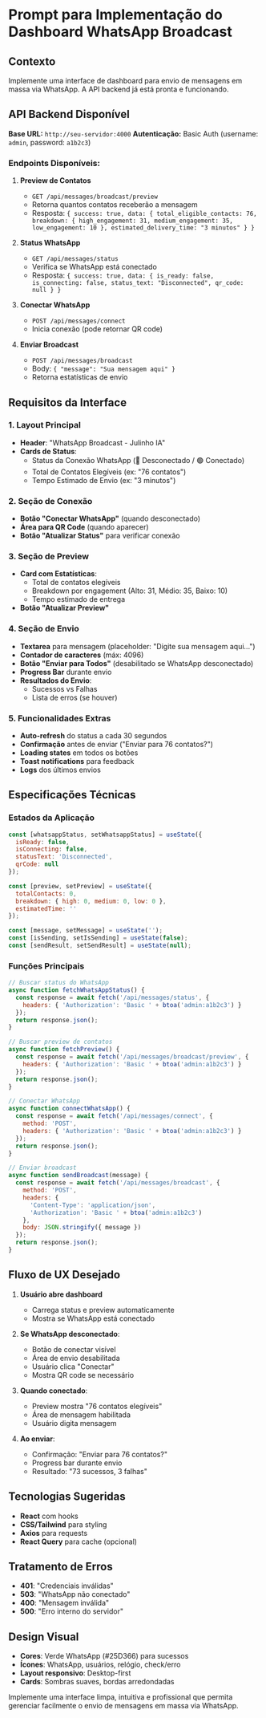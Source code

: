 # Prompt para Implementação do Dashboard WhatsApp Broadcast

## Contexto
Implemente uma interface de dashboard para envio de mensagens em massa via WhatsApp. A API backend já está pronta e funcionando.

## API Backend Disponível

**Base URL:** `http://seu-servidor:4000`
**Autenticação:** Basic Auth (username: `admin`, password: `a1b2c3`)

### Endpoints Disponíveis:

1. **Preview de Contatos**
   - `GET /api/messages/broadcast/preview`
   - Retorna quantos contatos receberão a mensagem
   - Resposta: `{ success: true, data: { total_eligible_contacts: 76, breakdown: { high_engagement: 31, medium_engagement: 35, low_engagement: 10 }, estimated_delivery_time: "3 minutos" } }`

2. **Status WhatsApp**
   - `GET /api/messages/status`
   - Verifica se WhatsApp está conectado
   - Resposta: `{ success: true, data: { is_ready: false, is_connecting: false, status_text: "Disconnected", qr_code: null } }`

3. **Conectar WhatsApp**
   - `POST /api/messages/connect`
   - Inicia conexão (pode retornar QR code)

4. **Enviar Broadcast**
   - `POST /api/messages/broadcast`
   - Body: `{ "message": "Sua mensagem aqui" }`
   - Retorna estatísticas de envio

## Requisitos da Interface

### 1. Layout Principal
- **Header**: "WhatsApp Broadcast - Julinho IA"
- **Cards de Status**:
  - Status da Conexão WhatsApp (🔴 Desconectado / 🟢 Conectado)
  - Total de Contatos Elegíveis (ex: "76 contatos")
  - Tempo Estimado de Envio (ex: "3 minutos")

### 2. Seção de Conexão
- **Botão "Conectar WhatsApp"** (quando desconectado)
- **Área para QR Code** (quando aparecer)
- **Botão "Atualizar Status"** para verificar conexão

### 3. Seção de Preview
- **Card com Estatísticas**:
  - Total de contatos elegíveis
  - Breakdown por engagement (Alto: 31, Médio: 35, Baixo: 10)
  - Tempo estimado de entrega
- **Botão "Atualizar Preview"**

### 4. Seção de Envio
- **Textarea** para mensagem (placeholder: "Digite sua mensagem aqui...")
- **Contador de caracteres** (máx: 4096)
- **Botão "Enviar para Todos"** (desabilitado se WhatsApp desconectado)
- **Progress Bar** durante envio
- **Resultados do Envio**:
  - Sucessos vs Falhas
  - Lista de erros (se houver)

### 5. Funcionalidades Extras
- **Auto-refresh** do status a cada 30 segundos
- **Confirmação** antes de enviar ("Enviar para 76 contatos?")
- **Loading states** em todos os botões
- **Toast notifications** para feedback
- **Logs** dos últimos envios

## Especificações Técnicas

### Estados da Aplicação
```javascript
const [whatsappStatus, setWhatsappStatus] = useState({
  isReady: false,
  isConnecting: false,
  statusText: 'Disconnected',
  qrCode: null
});

const [preview, setPreview] = useState({
  totalContacts: 0,
  breakdown: { high: 0, medium: 0, low: 0 },
  estimatedTime: ''
});

const [message, setMessage] = useState('');
const [isSending, setIsSending] = useState(false);
const [sendResult, setSendResult] = useState(null);
```

### Funções Principais
```javascript
// Buscar status do WhatsApp
async function fetchWhatsAppStatus() {
  const response = await fetch('/api/messages/status', {
    headers: { 'Authorization': 'Basic ' + btoa('admin:a1b2c3') }
  });
  return response.json();
}

// Buscar preview de contatos
async function fetchPreview() {
  const response = await fetch('/api/messages/broadcast/preview', {
    headers: { 'Authorization': 'Basic ' + btoa('admin:a1b2c3') }
  });
  return response.json();
}

// Conectar WhatsApp
async function connectWhatsApp() {
  const response = await fetch('/api/messages/connect', {
    method: 'POST',
    headers: { 'Authorization': 'Basic ' + btoa('admin:a1b2c3') }
  });
  return response.json();
}

// Enviar broadcast
async function sendBroadcast(message) {
  const response = await fetch('/api/messages/broadcast', {
    method: 'POST',
    headers: {
      'Content-Type': 'application/json',
      'Authorization': 'Basic ' + btoa('admin:a1b2c3')
    },
    body: JSON.stringify({ message })
  });
  return response.json();
}
```

## Fluxo de UX Desejado

1. **Usuário abre dashboard**
   - Carrega status e preview automaticamente
   - Mostra se WhatsApp está conectado

2. **Se WhatsApp desconectado**:
   - Botão de conectar visível
   - Área de envio desabilitada
   - Usuário clica "Conectar"
   - Mostra QR code se necessário

3. **Quando conectado**:
   - Preview mostra "76 contatos elegíveis"
   - Área de mensagem habilitada
   - Usuário digita mensagem

4. **Ao enviar**:
   - Confirmação: "Enviar para 76 contatos?"
   - Progress bar durante envio
   - Resultado: "73 sucessos, 3 falhas"

## Tecnologias Sugeridas
- **React** com hooks
- **CSS/Tailwind** para styling
- **Axios** para requests
- **React Query** para cache (opcional)

## Tratamento de Erros
- **401**: "Credenciais inválidas"
- **503**: "WhatsApp não conectado"
- **400**: "Mensagem inválida"
- **500**: "Erro interno do servidor"

## Design Visual
- **Cores**: Verde WhatsApp (#25D366) para sucessos
- **Ícones**: WhatsApp, usuários, relógio, check/erro
- **Layout responsivo**: Desktop-first
- **Cards**: Sombras suaves, bordas arredondadas

Implemente uma interface limpa, intuitiva e profissional que permita gerenciar facilmente o envio de mensagens em massa via WhatsApp.